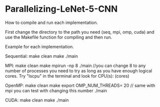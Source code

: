 ﻿# Parallelizing-LeNet-5-CNN

How to compile and run each implementation.

First change the directory to the path you need (seq, mpi, omp, cuda) and use the Makefile function for compiling and then run.

Example for each implementation.

Sequential:     make clean
		make
		./main

MPI:    make clean
	make
	mpirun -np 8 ./main  //you can change 8 to any number of processes you need to try as long as you have 				    enough logical cores. Try "lscpu" in the terminal and look for CPU(s): (cores)

OpenMP:     make clean
	    make
	    export OMP_NUM_THREADS= 20 // same with mpi you can test with changing this number
	    ./main

CUDA:     make clean
	  make
	  ./main
